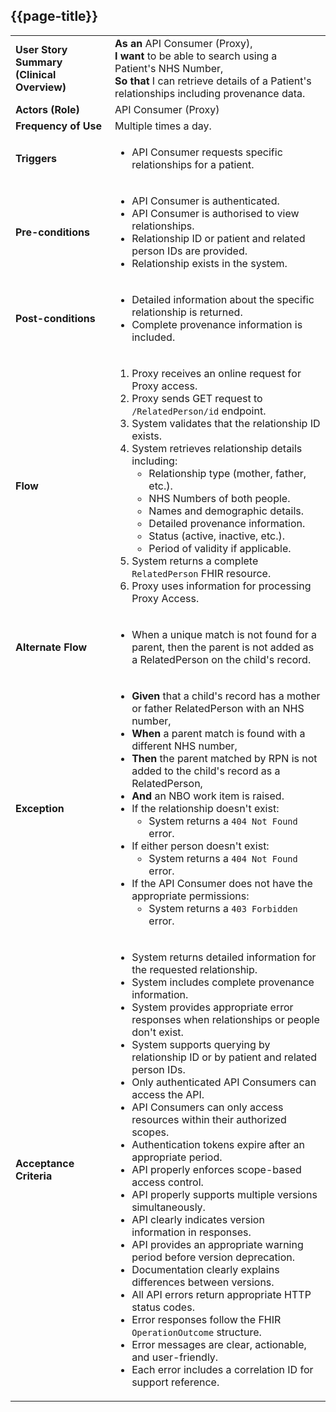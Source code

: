 ## {{page-title}}

<table class="assets" title="API Consumer Gets Specific Relationship">
  <tbody>
    <tr>
      <td><strong>User Story Summary (Clinical Overview)</strong></td>
      <td>
        <strong>As an</strong> API Consumer (Proxy),<br>
        <strong>I want</strong> to be able to search using a Patient's NHS Number,<br>
        <strong>So that</strong> I can retrieve details of a Patient's relationships including provenance data.
      </td>
    </tr>
    <tr>
      <td><strong>Actors (Role)</strong></td>
      <td>API Consumer (Proxy)</td>
    </tr>
    <tr>
      <td><strong>Frequency of Use</strong></td>
      <td>Multiple times a day.</td>
    </tr>
    <tr>
      <td><strong>Triggers</strong></td>
      <td>
        <ul>
          <li>API Consumer requests specific relationships for a patient.</li>
        </ul>
      </td>
    </tr>
    <tr>
      <td><strong>Pre-conditions</strong></td>
      <td>
        <ul>
          <li>API Consumer is authenticated.</li>
          <li>API Consumer is authorised to view relationships.</li>
          <li>Relationship ID or patient and related person IDs are provided.</li>
          <li>Relationship exists in the system.</li>
        </ul>
      </td>
    </tr>
    <tr>
      <td><strong>Post-conditions</strong></td>
      <td>
        <ul>
          <li>Detailed information about the specific relationship is returned.</li>
          <li>Complete provenance information is included.</li>
        </ul>
      </td>
    </tr>
    <tr>
      <td><strong>Flow</strong></td>
      <td>
        <ol>
          <li>Proxy receives an online request for Proxy access.</li>
          <li>Proxy sends GET request to <code>/RelatedPerson/id</code> endpoint.</li>
          <li>System validates that the relationship ID exists.</li>
          <li>System retrieves relationship details including:
            <ul>
              <li>Relationship type (mother, father, etc.).</li>
              <li>NHS Numbers of both people.</li>
              <li>Names and demographic details.</li>
              <li>Detailed provenance information.</li>
              <li>Status (active, inactive, etc.).</li>
              <li>Period of validity if applicable.</li>
            </ul>
          </li>
          <li>System returns a complete <code>RelatedPerson</code> FHIR resource.</li>
          <li>Proxy uses information for processing Proxy Access.</li>
        </ol>
      </td>
    </tr>
    <tr>
      <td><strong>Alternate Flow</strong></td>
      <td>
        <ul>
          <li>When a unique match is not found for a parent, then the parent is not added as a RelatedPerson on the child's record.</li>
        </ul>
      </td>
    </tr>
    <tr>
      <td><strong>Exception</strong></td>
      <td>
        <ul>
          <li><strong>Given</strong> that a child's record has a mother or father RelatedPerson with an NHS number,</li>
          <li><strong>When</strong> a parent match is found with a different NHS number,</li>
          <li><strong>Then</strong> the parent matched by RPN is not added to the child's record as a RelatedPerson,</li>
          <li><strong>And</strong> an NBO work item is raised.</li>
          <li>If the relationship doesn't exist:
            <ul>
              <li>System returns a <code>404 Not Found</code> error.</li>
            </ul>
          </li>
          <li>If either person doesn't exist:
            <ul>
              <li>System returns a <code>404 Not Found</code> error.</li>
            </ul>
          </li>
          <li>If the API Consumer does not have the appropriate permissions:
            <ul>
              <li>System returns a <code>403 Forbidden</code> error.</li>
            </ul>
          </li>
        </ul>
      </td>
    </tr>
    <tr>
      <td><strong>Acceptance Criteria</strong></td>
      <td>
        <ul>
          <li>System returns detailed information for the requested relationship.</li>
          <li>System includes complete provenance information.</li>
          <li>System provides appropriate error responses when relationships or people don't exist.</li>
          <li>System supports querying by relationship ID or by patient and related person IDs.</li>
          <li>Only authenticated API Consumers can access the API.</li>
          <li>API Consumers can only access resources within their authorized scopes.</li>
          <li>Authentication tokens expire after an appropriate period.</li>
          <li>API properly enforces scope-based access control.</li>
          <li>API properly supports multiple versions simultaneously.</li>
          <li>API clearly indicates version information in responses.</li>
          <li>API provides an appropriate warning period before version deprecation.</li>
          <li>Documentation clearly explains differences between versions.</li>
          <li>All API errors return appropriate HTTP status codes.</li>
          <li>Error responses follow the FHIR <code>OperationOutcome</code> structure.</li>
          <li>Error messages are clear, actionable, and user-friendly.</li>
          <li>Each error includes a correlation ID for support reference.</li>
        </ul>
      </td>
    </tr>
  </tbody>
</table>
